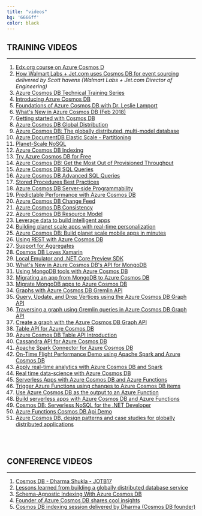 ```yaml
---
title: "videos"
bg: '6666ff'
color: black
---
```


TRAINING VIDEOS
---------------

* * * * *

1.  [Edx.org course on Azure Cosmos D](https://www.edx.org/course/developing-planet-scale-applications-in-azure-cosmos-db)
2.  [How Walmart Labs + Jet.com uses Cosmos DB for event sourcing](https://www.youtube.com/watch?v=dSCzCaiWgLM) <br> *delivered by Scott havens (Walmart Labs + Jet.com Director of Engineering)*
3.  [Azure Cosmos DB Technical Training Series](https://info.microsoft.com/ww-landing-cosmos-db-training-series-multi-reg.html?wt.mc_id=AID719177_QSG_SCL_255746)
4.  [Introducing Azure Cosmos DB](https://azure.microsoft.com/en-us/resources/videos/azure-friday-introducing-azure-cosmos-db/)
5.  [Foundations of Azure Cosmos DB with Dr. Leslie Lamport](https://www.youtube.com/watch?v=L_PPKyAsR3w&t=6s)
6.  [What's New in Azure Cosmos DB (Feb 2018)](https://azure.microsoft.com/en-us/resources/videos/azure-friday-whats-new-in-azure-cosmos-db-feb-2018/)
7.  [Getting started with Cosmos DB](https://www.youtube.com/watch?v=yYa2ZCRNK80)
8.  [Azure Cosmos DB Global Distribution](https://azure.microsoft.com/en-us/resources/videos/azure-cosmosdb-global-distribution/)
9.  [Azure Cosmos DB: The globally distributed, multi-model database](https://www.youtube.com/watch?v=QpShbZXuPfA)
10. [Azure DocumentDB Elastic Scale - Partitioning](https://azure.microsoft.com/en-us/resources/videos/azure-documentdb-elastic-scale-partitioning/)
11. [Planet-Scale NoSQL](https://azure.microsoft.com/en-us/resources/videos/planet-scale-nosql-with-documentdb/)
12. [Azure Cosmos DB Indexing](https://azure.microsoft.com/en-us/resources/videos/azure-cosmosdb-indexing/)
13. [Try Azure Cosmos DB for Free](https://azure.microsoft.com/en-us/resources/videos/azure-friday-try-azure-cosmos-db-for-free/)
14. [Azure Cosmos DB: Get the Most Out of Provisioned Throughput](https://azure.microsoft.com/en-us/resources/videos/azure-friday-azure-cosmos-db-get-the-most-out-of-provisioned-throughput/)
15. [Azure Cosmos DB SQL Queries](https://azure.microsoft.com/en-us/resources/videos/azure-cosmosdb-sql-queries/)
16. [Azure Cosmos DB Advanced SQL Queries](https://azure.microsoft.com/en-us/resources/videos/azure-cosmosdb-advanced-sql-queries/)
17. [Stored Procedures Best Practices](https://www.youtube.com/watch?v=GSQDcI3zJ4g)
18. [Azure Cosmos DB Server-side Programmability](https://azure.microsoft.com/en-us/resources/videos/azure-cosmosdb-server-side-programmability/)
19. [Predictable Performance with Azure Cosmos DB](https://azure.microsoft.com/en-us/resources/videos/predictable-performance-with-documentdb/)
20. [Azure Cosmos DB Change Feed](https://azure.microsoft.com/en-us/resources/videos/azure-cosmosdb-change-feed/)
21. [Azure Cosmos DB Consistency](https://azure.microsoft.com/en-us/resources/videos/azure-cosmosdb-consistency/)
22. [Azure Cosmos DB Resource Model](https://azure.microsoft.com/en-us/resources/videos/azure-cosmosdb-resource-model/)
23. [Leverage data to build intelligent apps](https://azure.microsoft.com/en-us/resources/videos/connect-2017-leverage-data-to-build-intelligent-apps/)
24. [Building planet scale apps with real-time personalization](https://azure.microsoft.com/en-us/resources/videos/connect-2017-building-planet-scale-apps-with-real-time-personalization/)
25. [Azure Cosmos DB: Build planet scale mobile apps in minutes](https://www.youtube.com/watch?v=ESrKrFgov1o&t=97s)
26. [Using REST with Azure Cosmos DB](https://azure.microsoft.com/en-us/resources/videos/using-rest-with-documentdb/)
27. [Support for Aggregates](https://www.gotcosmos.com/DocumentDB%20Support%20for%20Aggregates)
28. [Cosmos DB Loves Xamarin](https://azure.microsoft.com/en-us/resources/videos/documentdb-loves-xamarin/)
29. [Local Emulator and .NET Core Preview SDK](https://azure.microsoft.com/en-us/resources/videos/documentdb-updates-local-emulator-and-net-core-preview-sdk/)
30. [What's New in Azure Cosmos DB's API for MongoDB](https://azure.microsoft.com/en-us/resources/videos/azure-friday-whats-new-in-azure-cosmos-dbs-api-for-mongodb/)
31. [Using MongoDB tools with Azure Cosmos DB](https://azure.microsoft.com/en-us/resources/videos/using-mongodb-tools-with-azure-cosmos-db/)
32. [Migrating an app from MongoDB to Azure Cosmos DB](https://azure.microsoft.com/en-us/resources/videos/migrating-from-mongodb-to-azure-cosmos-db/)
33. [Migrate MongoDB apps to Azure Cosmos DB](https://azure.microsoft.com/en-us/resources/videos/connect-2017-migrate-mongodb-apps-to-azure-cosmos-db/)
34. [Graphs with Azure Cosmos DB Gremlin API](https://azure.microsoft.com/en-us/resources/videos/graphs-with-azure-cosmos-db-gremlin-api/)
35. [Query, Update, and Drop Vertices using the Azure Cosmos DB Graph API](https://azure.microsoft.com/en-us/resources/videos/query-update-and-drop-vertices-using-azure-cosmos-db-graph-api/)
36. [Traversing a graph using Gremlin queries in Azure Cosmos DB Graph API](https://azure.microsoft.com/en-us/resources/videos/traversing-a-graph-using-gremlin-queries-in-azure-cosmos-db-graph-api/)
37. [Create a graph with the Azure Cosmos DB Graph API](https://azure.microsoft.com/en-us/resources/videos/create-a-graph-with-the-azure-cosmos-db-graph-api/)
38. [Table API for Azure Cosmos DB](https://azure.microsoft.com/en-us/resources/videos/table-api-for-azure-cosmos-db/)
39. [Azure Cosmos DB Table API Introduction](https://azure.microsoft.com/en-us/resources/videos/azure-cosmosdb-table-api-introduction/)
40. [Cassandra API for Azure Cosmos DB](https://azure.microsoft.com/en-us/resources/videos/azure-friday-cassandra-api-for-azure-cosmos-db/)
41. [Apache Spark Connector for Azure Cosmos DB](https://azure.microsoft.com/en-us/resources/videos/azure-friday-apache-spark-connector-for-azure-cosmos-db/)
42. [On-Time Flight Performance Demo using Apache Spark and Azure Cosmos DB](https://azure.microsoft.com/en-us/resources/videos/on-time-flight-performance-demo-using-apache-spark-and-azure-cosmos-db/)
43. [Apply real-time analytics with Azure Cosmos DB and Spark](https://azure.microsoft.com/en-us/resources/videos/connect-2017-apply-real-time-analytics-with-azure-cosmos-db-and-spark/)
44. [Real time data-science with Azure Cosmos DB](https://www.youtube.com/watch?v=E8zkmJaXN1k&t=1820s)
45. [Serverless Apps with Azure Cosmos DB and Azure Functions](https://azure.microsoft.com/en-us/resources/videos/azure-friday-serverless-apps-with-azure-cosmos-db-and-azure-functions-gavrylyuk/)
46. [Trigger Azure Functions using changes to Azure Cosmos DB items](https://azure.microsoft.com/en-us/resources/videos/trigger-azure-functions-using-changes-to-azure-cosmos-db-items/)
47. [Use Azure Cosmos DB as the output to an Azure Function](https://azure.microsoft.com/en-us/resources/videos/use-azure-cosmos-db-as-the-output-to-an-azure-function/)
48. [Build serverless apps with Azure Cosmos DB and Azure Functions](https://azure.microsoft.com/en-us/resources/videos/connect-2017-build-serverless-apps-with-azure-cosmos-db-and-azure-functions/)
49. [Cosmos DB: Serverless NoSQL for the .NET Developer](https://www.youtube.com/watch?v=9G05fRN6mgQ)
50. [Azure Functions Cosmos DB Api Demo](https://www.youtube.com/watch?v=6kox0xc9iac&feature=youtu.be)
51. [Azure Cosmos DB, design patterns and case studies for globally distributed applications](https://www.youtube.com/watch?v=F0wEDdxQER0)

<br>
<br>

CONFERENCE VIDEOS
-----------

* * * * *

1.  [Cosmos DB - Dharma Shukla - JOTB17](https://www.youtube.com/watch?v=3Sq9AJzgxAg&t=554s)
2.  [Lessons learned from building a globally distributed database service](https://www.youtube.com/watch?v=TarQf8nuqcw)
3.  [Schema-Agnostic Indexing With Azure Cosmos DB](https://www.youtube.com/watch?v=VJQ_5qFFVP4&t=4s)
4.  [Founder of Azure Cosmos DB shares cool insights](https://www.youtube.com/watch?v=8_8x8Va5cFE)
5.  [Cosmos DB indexing session delivered by Dharma (Cosmos DB founder)](https://www.youtube.com/watch?v=VJQ_5qFFVP4)